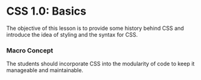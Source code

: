 # CSS 1.0: Basics

The objective of this lesson is to provide some history behind CSS and introduce the idea of styling and the syntax for CSS. &#x20;

### Macro Concept

The students should incorporate CSS into the modularity of code to keep it manageable and maintainable.
